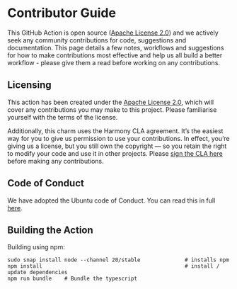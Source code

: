# Contributor Guide

This GitHub Action is open source ([Apache License 2.0](./LICENSE)) and we
actively seek any community contributions for code, suggestions and
documentation. This page details a few notes, workflows and suggestions for
how to make contributions most effective and help us all build a better workflow -
please give them a read before working on any contributions.

## Licensing

This action has been created under the [Apache License 2.0](./LICENSE), which
will cover any contributions you may make to this project. Please familiarise
yourself with the terms of the license.

Additionally, this charm uses the Harmony CLA agreement. It’s the easiest way
for you to give us permission to use your contributions. In effect, you’re
giving us a license, but you still own the copyright — so you retain the right
to modify your code and use it in other projects. Please [sign the CLA
here](https://ubuntu.com/legal/contributors/agreement) before making any
contributions.

## Code of Conduct

We have adopted the Ubuntu code of Conduct. You can read this in full
[here](https://ubuntu.com/community/code-of-conduct).

## Building the Action

Building using npm:

```
sudo snap install node --channel 20/stable              # installs npm
npm install                                             # install / update dependencies
npm run bundle    # Bundle the typescript
```
